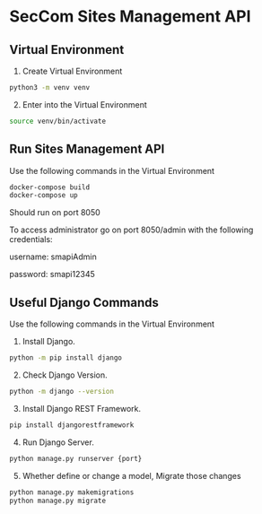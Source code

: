 # SecCom Sites Management API


## Virtual Environment

1. Create Virtual Environment
```bash
python3 -m venv venv
```

2. Enter into the Virtual Environment
```bash
source venv/bin/activate
```

## Run Sites Management API

Use the following commands in the Virtual Environment

```bash
docker-compose build
docker-compose up
```

Should run on port 8050

To access administrator go on port 8050/admin with the following credentials:

username: smapiAdmin

password: smapi12345

## Useful Django Commands

Use the following commands in the Virtual Environment

1. Install Django.
```bash
python -m pip install django
```

2. Check Django Version.
```bash
python -m django --version
```

3. Install Django REST Framework.
```bash
pip install djangorestframework
```

4. Run Django Server.
```bash
python manage.py runserver {port}
```

5. Whether define or change a model, Migrate those changes
```bash
python manage.py makemigrations
python manage.py migrate
```